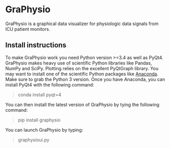 # GraPhysio
GraPhysio is a graphical data visualizer for physiologic data signals
from ICU patient monitors.

## Install instructions
To make GraPhysio work you need Python version >=3.4 as well as PyQt4.
GraPhysio makes heavy use of scientific Python libraries like Pandas,
NumPy and SciPy. Plotting relies on the excellent PyQtGraph library. You
may want to install one of the scientific Python packages like
[Anaconda](https://www.continuum.io/downloads). Make sure to grab the
Python 3 version. Once you have Anaconda, you can install PyQt4 with the
following command:

> conda install pyqt=4

You can then install the latest version of GraPhysio by tying the
following command:

> pip install graphysio

You can launch GraPhysio by typing:

> graphysioui.py
